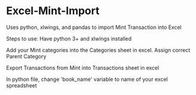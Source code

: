 # Excel-Mint-Import
Uses python, xlwings, and pandas to import Mint Transaction into Excel

Steps to use:
Have python 3+ and xlwings installed

Add your Mint categories into the Categories sheet in excel. Assign correct Parent Category

Export Transactions from Mint into Transactions sheet in excel

In python file, change 'book_name' variable to name of your excel spreadsheet


